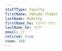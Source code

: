 ```yaml
---
staffType: faculty
firstName: Yehuda (Yuda)
lastName: Roditty
firstName_he: יהודה (יודה)
lastName_he: רודיטי
email: jr
retired: true
room: 340
---
```


